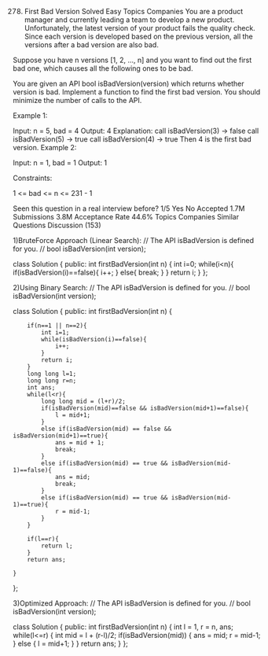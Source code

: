 278. First Bad Version
Solved
Easy
Topics
Companies
You are a product manager and currently leading a team to develop a new product. Unfortunately, the latest version of your product fails the quality check. Since each version is developed based on the previous version, all the versions after a bad version are also bad.

Suppose you have n versions [1, 2, ..., n] and you want to find out the first bad one, which causes all the following ones to be bad.

You are given an API bool isBadVersion(version) which returns whether version is bad. Implement a function to find the first bad version. You should minimize the number of calls to the API.

 

Example 1:

Input: n = 5, bad = 4
Output: 4
Explanation:
call isBadVersion(3) -> false
call isBadVersion(5) -> true
call isBadVersion(4) -> true
Then 4 is the first bad version.
Example 2:

Input: n = 1, bad = 1
Output: 1
 

Constraints:

1 <= bad <= n <= 231 - 1

Seen this question in a real interview before?
1/5
Yes
No
Accepted
1.7M
Submissions
3.8M
Acceptance Rate
44.6%
Topics
Companies
Similar Questions
Discussion (153)

1)BruteForce Approach (Linear Search):
// The API isBadVersion is defined for you.
// bool isBadVersion(int version);

class Solution {
public:
    int firstBadVersion(int n) {
        int i=0;
        while(i<n){
            if(isBadVersion(i)==false){
                i++;
            }
            else{
                break;
            }
        }
        return i;
    }
};

2)Using Binary Search:
// The API isBadVersion is defined for you.
// bool isBadVersion(int version);

class Solution {
public:
    int firstBadVersion(int n) {

        if(n==1 || n==2){
            int i=1;
            while(isBadVersion(i)==false){
                i++;
            }
            return i;
        }
        long long l=1;
        long long r=n;
        int ans;
        while(l<r){
            long long mid = (l+r)/2;
            if(isBadVersion(mid)==false && isBadVersion(mid+1)==false){
                l = mid+1;
            }
            else if(isBadVersion(mid) == false && isBadVersion(mid+1)==true){
                ans = mid + 1;
                break;
            }
            else if(isBadVersion(mid) == true && isBadVersion(mid-1)==false){
                ans = mid;
                break;
            }
            else if(isBadVersion(mid) == true && isBadVersion(mid-1)==true){
                r = mid-1;
            }
        }

        if(l==r){
            return l;
        }
        return ans;
        
    }
};

3)Optimized Approach:
// The API isBadVersion is defined for you.
// bool isBadVersion(int version);

class Solution {
public:
    int firstBadVersion(int n) {
        int l = 1, r = n, ans;
        while(l<=r) {
            int mid = l + (r-l)/2;
            if(isBadVersion(mid)) {
                ans = mid;
                r = mid-1;
            } else {
                l = mid+1;
            }
        }
        return ans;
    }
};